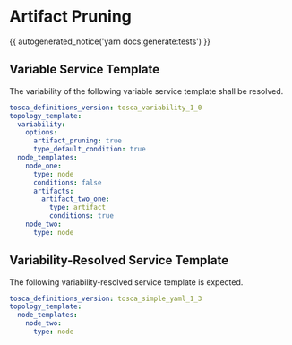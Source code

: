 # Artifact Pruning

{{ autogenerated_notice('yarn docs:generate:tests') }}


## Variable Service Template

The variability of the following variable service template shall be resolved.

```yaml linenums="1"
tosca_definitions_version: tosca_variability_1_0
topology_template:
  variability:
    options:
      artifact_pruning: true
      type_default_condition: true
  node_templates:
    node_one:
      type: node
      conditions: false
      artifacts:
        artifact_two_one:
          type: artifact
          conditions: true
    node_two:
      type: node
```



## Variability-Resolved Service Template

The following variability-resolved service template is expected.

```yaml linenums="1"
tosca_definitions_version: tosca_simple_yaml_1_3
topology_template:
  node_templates:
    node_two:
      type: node
```


